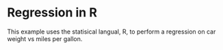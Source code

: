 # Regression in R
This example uses the statisical langual, R, to perform a regression
on car weight vs miles per gallon. 